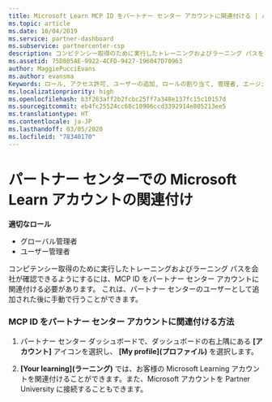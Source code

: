 ```yaml
---
title: Microsoft Learn MCP ID をパートナー センター アカウントに関連付ける | パートナー センター
ms.topic: article
ms.date: 10/04/2019
ms.service: partner-dashboard
ms.subservice: partnercenter-csp
description: コンピテンシー取得のために実行したトレーニングおよびラーニング パスを会社が確認できるように、MCP ID をパートナー センター アカウントに関連付ける方法について説明します。
ms.assetid: 75D805AE-9922-4CFD-9427-196047D70963
author: MaggiePucciEvans
ms.author: evansma
Keywords: ロール, アクセス許可, ユーザーの追加, ロールの割り当て, 管理者, エージェント, MCP ID, Microsoft Learn
ms.localizationpriority: high
ms.openlocfilehash: b3f263aff2b2fcbc25ff7a348e137fc15c10157d
ms.sourcegitcommit: eb4fc25524cc68c10906ccd3392914e805213ee5
ms.translationtype: HT
ms.contentlocale: ja-JP
ms.lasthandoff: 03/05/2020
ms.locfileid: "78340170"
---
```

# <a name="associate-your-microsoft-learn-account-in-partner-center"></a>パートナー センターでの Microsoft Learn アカウントの関連付け

**適切なロール**
-   グローバル管理者
-   ユーザー管理者

コンピテンシー取得のために実行したトレーニングおよびラーニング パスを会社が確認できるようにするには、MCP ID をパートナー センター アカウントに関連付ける必要があります。 これは、パートナー センターのユーザーとして追加された後に手動で行うことができます。

### <a name="how-to-associate-your-mcp-id-to-your-partner-center-account"></a>MCP ID をパートナー センター アカウントに関連付ける方法

1. パートナー センター ダッシュボードで、ダッシュボードの右上隅にある **[アカウント]** アイコンを選択し、 **[My profile]\(プロファイル\)** を選択します。

2. **[Your learning]\(ラーニング\)** では、お客様の Microsoft Learning アカウントを関連付けることができます。また、Microsoft アカウントを Partner University に接続することもできます。
